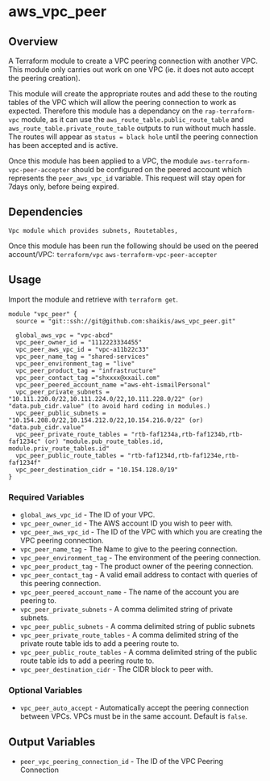 # aws_vpc_peer
## Overview

A Terraform module to create a VPC peering connection with another VPC. This module only carries out work on one VPC (ie. it does not auto accept the peering creation).

This module will create the appropriate routes and add these to the routing tables of the VPC which will allow the peering connection to work as expected. Therefore this module has a dependancy on the `rap-terraform-vpc` module, as it can use the `aws_route_table.public_route_table` and `aws_route_table.private_route_table` outputs to run without much hassle. The routes will appear as `status = black hole` until the peering connection has been accepted and is active.

Once this module has been applied to a VPC, the module `aws-terraform-vpc-peer-accepter` should be configured on the peered account which represents the `peer_aws_vpc_id` variable. This request will stay open for 7days only, before being expired.

## Dependencies
 `Vpc module which provides subnets, Routetables,`
 
Once this module has been run the following should be used on the peered account/VPC:
 `terraform/vpc`
 `aws-terraform-vpc-peer-accepter`

## Usage
Import the module and retrieve with ```terraform get```.

```
module "vpc_peer" {
  source = "git::ssh://git@github.com:shaikis/aws_vpc_peer.git"

  global_aws_vpc = "vpc-abcd"
  vpc_peer_owner_id = "1112223334455"
  vpc_peer_aws_vpc_id = "vpc-a11b22c33"
  vpc_peer_name_tag = "shared-services"
  vpc_peer_environment_tag = "live"
  vpc_peer_product_tag = "infrastructure"
  vpc_peer_contact_tag ="shxxxx@xxail.com"
  vpc_peer_peered_account_name ="aws-eht-ismailPersonal"
  vpc_peer_private_subnets = "10.111.220.0/22,10.111.224.0/22,10.111.228.0/22" (or) "data.pub_cidr.value" (to avoid hard coding in modules.)
  vpc_peer_public_subnets = "10.154.208.0/22,10.154.212.0/22,10.154.216.0/22" (or) "data.pub_cidr.value"
  vpc_peer_private_route_tables = "rtb-faf1234a,rtb-faf1234b,rtb-faf1234c" (or) "module.pub_route_tables.id, module.priv_route_tables.id"
  vpc_peer_public_route_tables = "rtb-faf1234d,rtb-faf1234e,rtb-faf1234f"
  vpc_peer_destination_cidr = "10.154.128.0/19"
}
```
### Required Variables
- `global_aws_vpc_id` - The ID of your VPC.
- `vpc_peer_owner_id` - The AWS account ID you wish to peer with.
- `vpc_peer_aws_vpc_id` - The ID of the VPC with which you are creating the VPC peering connection.
- `vpc_peer_name_tag` - The Name to give to the peering connection.
- `vpc_peer_environment_tag` - The environment of the peering connection.
- `vpc_peer_product_tag` - The product owner of the peering connection.
- `vpc_peer_contact_tag` - A valid email address to contact with queries of this peering connection.
- `vpc_peer_peered_account_name` - The name of the account you are peering to.
- `vpc_peer_private_subnets` - A comma delimited string of private subnets.
- `vpc_peer_public_subnets` - A comma delimited string of public subnets
- `vpc_peer_private_route_tables` - A comma delimited string of the private route table ids to add a peering route to.
- `vpc_peer_public_route_tables` - A comma delimited string of the public route table ids to add a peering route to.
- `vpc_peer_destination_cidr` - The CIDR block to peer with.

### Optional Variables
- `vpc_peer_auto_accept` - Automatically accept the peering connection between VPCs. VPCs must be in the same account. Default is `false`.

## Output Variables
- `peer_vpc_peering_connection_id` - The ID of the VPC Peering Connection

